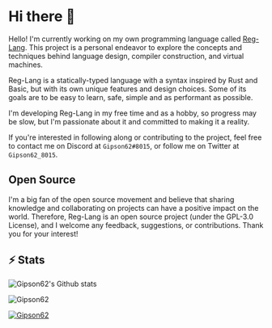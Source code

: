<h1> Hi there 👋</h1>



Hello! I'm currently working on my own programming language called [Reg-Lang](https://github.com/RedGear-Studio/Reg-Lang). This project is a personal endeavor to explore the concepts and techniques behind language design, compiler construction, and virtual machines.

Reg-Lang is a statically-typed language with a syntax inspired by Rust and Basic, but with its own unique features and design choices. Some of its goals are to be easy to learn, safe, simple and as performant as possible.

I'm developing Reg-Lang in my free time and as a hobby, so progress may be slow, but I'm passionate about it and committed to making it a reality.

If you're interested in following along or contributing to the project, feel free to contact me on Discord at `Gipson62#8015`, or follow me on Twitter at `Gipson62_8015`.
## Open Source

I'm a big fan of the open source movement and believe that sharing knowledge and collaborating on projects can have a positive impact on the world. Therefore, Reg-Lang is an open source project (under the GPL-3.0 License), and I welcome any feedback, suggestions, or contributions. Thank you for your interest!

## ⚡ Stats
<img src="https://github-readme-stats.vercel.app/api?username=Gipson62&theme=radical&show_icons=true&count_private=true" alt="Gipson62's Github stats">
</p>
<p><img src="https://github-readme-streak-stats.herokuapp.com/?user=Gipson62&theme=radical" alt="Gipson62" /></p>
<p> <a href="https://github.com/ryo-ma/github-profile-trophy"><img src="https://github-profile-trophy.vercel.app/?username=Gipson62&theme=radical" alt="Gipson62" /></a> </p>
